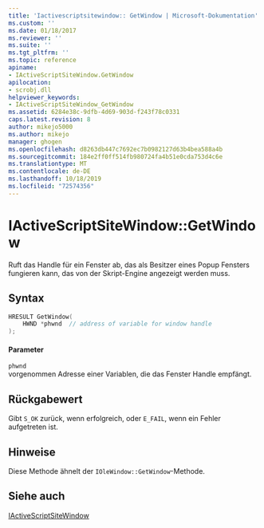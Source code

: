 ```yaml
---
title: 'Iactivescriptsitewindow:: GetWindow | Microsoft-Dokumentation'
ms.custom: ''
ms.date: 01/18/2017
ms.reviewer: ''
ms.suite: ''
ms.tgt_pltfrm: ''
ms.topic: reference
apiname:
- IActiveScriptSiteWindow.GetWindow
apilocation:
- scrobj.dll
helpviewer_keywords:
- IActiveScriptSiteWindow_GetWindow
ms.assetid: 6284e38c-9dfb-4d69-903d-f243f78c0331
caps.latest.revision: 8
author: mikejo5000
ms.author: mikejo
manager: ghogen
ms.openlocfilehash: d8263db447c7692ec7b0982127d63b4bea588a4b
ms.sourcegitcommit: 184e2ff0ff514fb980724fa4b51e0cda753d4c6e
ms.translationtype: MT
ms.contentlocale: de-DE
ms.lasthandoff: 10/18/2019
ms.locfileid: "72574356"
---
```

# <a name="iactivescriptsitewindowgetwindow"></a>IActiveScriptSiteWindow::GetWindow
Ruft das Handle für ein Fenster ab, das als Besitzer eines Popup Fensters fungieren kann, das von der Skript-Engine angezeigt werden muss.  
  
## <a name="syntax"></a>Syntax  
  
```cpp
HRESULT GetWindow(  
    HWND *phwnd  // address of variable for window handle  
);  
```  
  
#### <a name="parameters"></a>Parameter  
 `phwnd`  
 vorgenommen Adresse einer Variablen, die das Fenster Handle empfängt.  
  
## <a name="return-value"></a>Rückgabewert  
 Gibt `S_OK` zurück, wenn erfolgreich, oder `E_FAIL`, wenn ein Fehler aufgetreten ist.  
  
## <a name="remarks"></a>Hinweise  
 Diese Methode ähnelt der `IOleWindow::GetWindow`-Methode.  
  
## <a name="see-also"></a>Siehe auch  
 [IActiveScriptSiteWindow](../../winscript/reference/iactivescriptsitewindow.md)